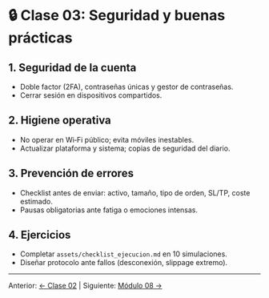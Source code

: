 # 🔒 Clase 03: Seguridad y buenas prácticas

## 1. Seguridad de la cuenta
- Doble factor (2FA), contraseñas únicas y gestor de contraseñas.
- Cerrar sesión en dispositivos compartidos.

## 2. Higiene operativa
- No operar en Wi‑Fi público; evita móviles inestables.
- Actualizar plataforma y sistema; copias de seguridad del diario.

## 3. Prevención de errores
- Checklist antes de enviar: activo, tamaño, tipo de orden, SL/TP, coste estimado.
- Pausas obligatorias ante fatiga o emociones intensas.

## 4. Ejercicios
- Completar `assets/checklist_ejecucion.md` en 10 simulaciones.
- Diseñar protocolo ante fallos (desconexión, slippage extremo).

---
Anterior: [← Clase 02](Clase_02_Diarios_y_Herramientas_de_Gestion.md) | Siguiente: [Módulo 08 →](../08_Backtesting_y_Optimizacion/README.md)

